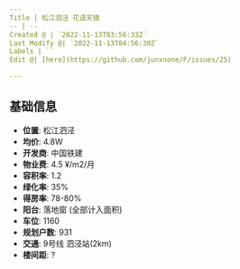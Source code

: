 ```yaml
---
Title | 松江泗泾 花语天镜
-- | --
Created @ | `2022-11-13T03:56:33Z`
Last Modify @| `2022-11-13T04:56:30Z`
Labels | ``
Edit @| [here](https://github.com/junxnone/F/issues/25)

---
```

## 基础信息
- **位置**: 松江泗泾
- **均价**: 4.8W
- **开发商**: 中国铁建
- **物业费**: 4.5 ¥/m2/月
- **容积率**: 1.2
- **绿化率**: 35%
- **得房率**: 78-80%
- **阳台**: 落地窗 (全部计入面积)
- **车位**: 1160
- **规划户数**: 931
- **交通**: 9号线 泗泾站(2km)
- **楼间距**: ?
